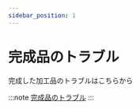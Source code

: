 ```yaml
---
sidebar_position: 1
---
```


# 完成品のトラブル

完成した加工品のトラブルはこちらから

:::note
[完成品のトラブル](/docs/result/notoraburu)
:::


